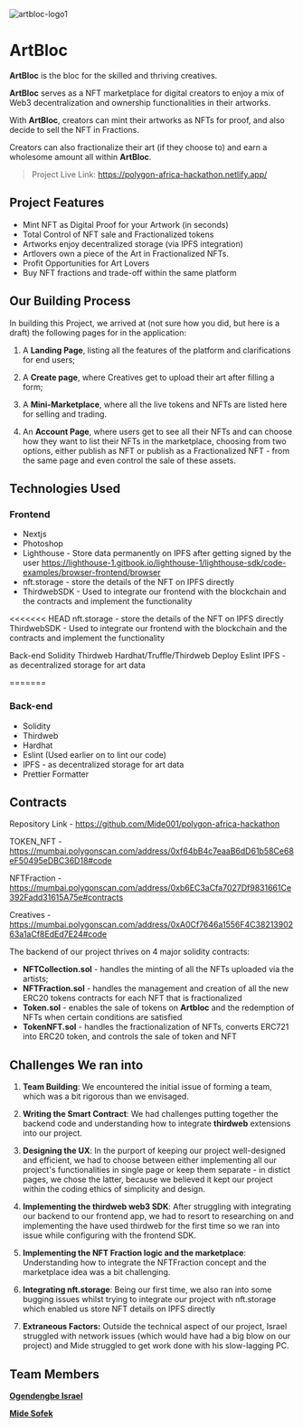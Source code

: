 ![artbloc-logo1](https://user-images.githubusercontent.com/88292834/205462218-f81bd1e3-75d0-4f02-819f-265a8cbd3799.png)

# ArtBloc 

**ArtBloc** is the bloc for the skilled and thriving creatives.

**ArtBloc** serves as a NFT marketplace for digital creators to enjoy a mix of Web3 decentralization and ownership functionalities in their artworks.

With **ArtBloc**, creators can mint their artworks as NFTs for proof, and also decide to sell the NFT in Fractions.

Creators can also fractionalize their art (if they choose to) and earn a wholesome amount all within **ArtBloc**.

> Project Live Link: 
https://polygon-africa-hackathon.netlify.app/

## Project Features 

- Mint NFT as Digital Proof for your Artwork (in seconds)
- Total Control of NFT sale and Fractionalized tokens
- Artworks enjoy decentralized storage (via IPFS integration)
- Artlovers own a piece of the Art in Fractionalized NFTs.
- Profit Opportunities for Art Lovers
- Buy NFT fractions and trade-off within the same platform


## Our Building Process

In building this Project, we arrived at (not sure how you did, but here is a draft) the following pages for in the application:


1. A **Landing Page**, listing all the features of the platform and clarifications for end users;

2. A **Create page**, where Creatives get to upload their art after filling a form;

3. A **Mini-Marketplace**, where all the live tokens and NFTs are listed here for selling and trading.

4. An **Account Page**, where users get to see all their NFTs and can choose how they want to list their NFTs in the marketplace, choosing from two options, either publish as NFT or publish as a Fractionalized NFT - from the same page and even control the sale of these assets.



## Technologies Used
### Frontend
- Nextjs
- Photoshop
- Lighthouse - Store data permanently on IPFS after getting signed by the user 
https://lighthouse-1.gitbook.io/lighthouse-1/lighthouse-sdk/code-examples/browser-frontend/browser 
- nft.storage - store the details of the NFT on IPFS directly
- ThirdwebSDK - Used to integrate our frontend with the blockchain and the contracts and implement the functionality

<<<<<<< HEAD
nft.storage - store the details of the NFT on IPFS directly
ThirdwebSDK - Used to integrate our frontend with the blockchain and the contracts and implement the functionality

Back-end
Solidity
Thirdweb
Hardhat/Truffle/Thirdweb Deploy 
Eslint
IPFS - as decentralized storage for art data


=======
### Back-end
- Solidity
- Thirdweb
- Hardhat 
- Eslint (Used earlier on to lint our code) 
- IPFS - as decentralized storage for art data
- Prettier Formatter


## Contracts 

Repository Link - https://github.com/Mide001/polygon-africa-hackathon

TOKEN_NFT - https://mumbai.polygonscan.com/address/0xf64bB4c7eaaB6dD61b58Ce68eF50495eDBC36D18#code

NFTFraction - https://mumbai.polygonscan.com/address/0xb6EC3aCfa7027Df9831661Ce392Fadd31615A75e#contracts

Creatives - https://mumbai.polygonscan.com/address/0xA0Cf7646a1556F4C3821390263a1aCf8EdEd7E24#code

The backend of our project thrives on 4 major solidity contracts:

- **NFTCollection.sol** - handles the minting of all the NFTs uploaded via the artists;
- **NFTFraction.sol** - handles the management and creation of all the new ERC20 tokens contracts for each NFT that is fractionalized
- **Token.sol** - enables the sale of tokens on **Artbloc** and the redemption of NFTs when certain conditions are satisfied
- **TokenNFT.sol** - handles the fractionalization of NFTs, converts ERC721 into ERC20 token, and controls the sale of token and NFT


## Challenges We ran into

1. **Team Building**: We encountered the initial issue of forming a team, which was a bit rigorous than we envisaged.
 
2. **Writing the Smart Contract**: We had challenges putting together the backend code and understanding how to integrate **thirdweb** extensions into our project.  

3. **Designing the UX**: In the purport of keeping our project well-designed and efficient, we had to choose between either implementing all our project's functionalities in single page or keep them separate - in distict pages, we chose the latter, because we believed it kept our project within the coding ethics of simplicity and design.

4. **Implementing the thirdweb web3 SDK**: After struggling with integrating our backend to our frontend app, we had to resort to researching on and implementing the  have used thirdweb for the first time so we ran into issue while configuring with the frontend SDK.

5. **Implementing the NFT Fraction logic and the marketplace**: Understanding how to integrate the NFTFraction concept and the marketplace idea was a bit challenging.

6. **Integrating nft.storage**: Being our first time, we also ran into some bugging issues whilst trying to integrate our project with nft.storage which enabled us store NFT details  on IPFS directly

7. **Extraneous Factors:** Outside the technical aspect of our project, Israel struggled with network issues (which would have had a big blow on our project) and Mide struggled to get work done with his slow-lagging PC.


## Team Members

[**Ogendengbe Israel**](https://twitter.com/techwithmide) 

[**Mide Sofek**](https://twitter.com/midesofek)
